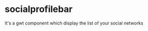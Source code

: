 socialprofilebar
================

It's a gwt component which display the list of your social networks
